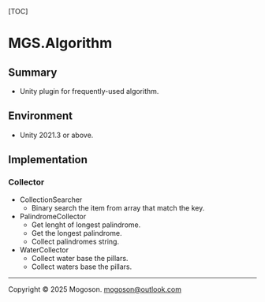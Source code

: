 [TOC]

# MGS.Algorithm

## Summary

- Unity plugin for frequently-used algorithm.

## Environment

- Unity 2021.3 or above.

## Implementation

### Collector

- CollectionSearcher
  - Binary search the item from array that match the key.
- PalindromeCollector
  - Get lenght of longest palindrome.
  - Get the longest palindrome.
  - Collect palindromes string.
- WaterCollector
  - Collect water base the pillars.
  - Collect waters base the pillars.

------

Copyright © 2025 Mogoson.	mogoson@outlook.com